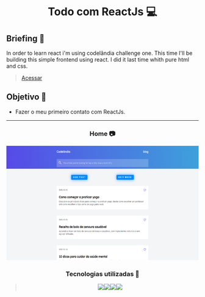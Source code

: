 <h1 align="center"> Todo com ReactJs 💻 </h1>

## Briefing 📄

In order to learn react i'm using codelândia challenge one. This time I'll be building this simple frontend using react. I did it last time whith pure html and css.

> [Acessar](https://reactodojs.netlify.app)

<h2 align="left"> Objetivo 📌 </h2>

- Fazer o meu primeiro contato com ReactJs.

---

<h3 align="center"> Home 📷 </h3>

<div align="center">
<img height="300em" src="./public/showcase.png">
</div>

<h3 align="center"> Tecnologias utilizadas 🤖 </h3>

> <div align="center"><img src="https://img.shields.io/badge/HTML5-E34F26?style=for-the-badge&logo=html5&logoColor=white"><img src="https://img.shields.io/badge/CSS3-1572B6?style=for-the-badge&logo=css3&logoColor=white"><img src="https://img.shields.io/badge/JavaScript-323330?style=for-the-badge&logo=javascript&logoColor=F7DF1E"><img src="https://img.shields.io/badge/react-%2320232a.svg?style=for-the-badge&logo=react&logoColor=%2361DAFB"></div>
